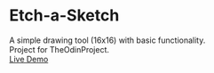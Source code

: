 # Etch-a-Sketch

A simple drawing tool (16x16) with basic functionality. \
Project for TheOdinProject. \
[Live Demo](eas-unnxt30.netlify.app)
